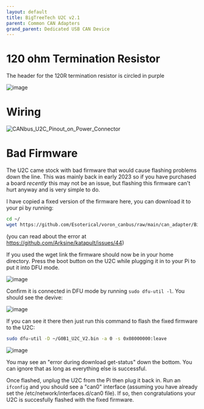 ```yaml
---
layout: default 
title: BigTreeTech U2C v2.1
parent: Common CAN Adapters
grand_parent: Dedicated USB CAN Device
---
```



# 120 ohm Termination Resistor

The header for the 120R termination resistor is circled in purple

![image](https://github.com/Esoterical/voron_canbus/assets/124253477/c7044a7f-db00-42a1-b75f-c449c44a13ca)

# Wiring

![CANbus_U2C_Pinout_on_Power_Connector](https://github.com/Esoterical/voron_canbus/assets/124253477/57a4a525-31ea-4565-ad69-6bb50510c090)


# Bad Firmware

The U2C came stock with bad firmware that would cause flashing problems down the line. This was mainly back in early 2023 so if you have purchased a board *recently* this may not be an issue, but flashing this firmware can't hurt anyway and is very simple to do.

I have copied a fixed version of the firmware here, you can download it to your pi by running:
```bash
cd ~/
wget https://github.com/Esoterical/voron_canbus/raw/main/can_adapter/BigTreeTech%20U2C%20v2.1/G0B1_U2C_V2.bin
```

(you can read about the error at https://github.com/Arksine/katapult/issues/44)

If you used the wget link the firmware should now be in your home directory. Press the boot button on the U2C while plugging it in to your Pi to put it into DFU mode.

![image](https://github.com/Esoterical/voron_canbus/assets/124253477/ad3a5d48-fc30-4dea-9b9e-96fb1eec37e3)

Confirm it is connected in DFU mode by running `sudo dfu-util -l`. You should see the devive:

![image](https://user-images.githubusercontent.com/124253477/221551890-3205eafb-9f16-41b5-8020-ebb1ebbf5ded.png)

If you can see it there then just run this command to flash the fixed firmware to the U2C:

```bash
sudo dfu-util -D ~/G0B1_U2C_V2.bin -a 0 -s 0x08000000:leave
```

![image](https://user-images.githubusercontent.com/124253477/221552152-89f14967-b807-4e54-9159-003b19eed784.png)

You may see an "error during download get-status" down the bottom. You can ignore that as long as everything else is successful.

Once flashed, unplug the U2C from the Pi then plug it back in. Run an `ifconfig` and you should see a "can0" interface (assuming you have already set the /etc/network/interfaces.d/can0 file). If so, then congratulations your U2C is succesfully flashed with the fixed firmware.
